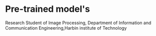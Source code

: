 # Pre-trained model's
Research Student of Image Processing, Department of Information and Communication Engineering,Harbin institute of Technology 
